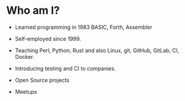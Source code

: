 # Who am I?


* Learned programming in 1983  BASIC, Forth, Assembler
* Self-employed since 1999.
* Teaching Perl, Python, Rust and also Linux, git, GitHub, GitLab, CI, Docker.
* Introducing testing and CI to companies.

* Open Source projects
* Meetups


